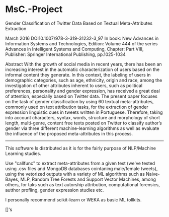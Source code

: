 # MsC.-Project

Gender Classification of Twitter Data Based on Textual Meta-Attributes Extraction

March 2016
DOI10.1007/978-3-319-31232-3_97
In book: New Advances in Information Systems and Technologies, Edition: Volume 444 of the series Advances in Intelligent Systems and Computing, Chapter: Part VIII, Publisher: Springer International Publishing, pp.1025-1034

Abstract
With the growth of social media in recent years, there has been an increasing interest in the automatic characterization of users based on the informal content they generate. In this context, the labeling of users in demographic categories, such as age, ethnicity, origin and race, among the investigation of other attributes inherent to users, such as political preferences, personality and gender expression, has received a great deal of attention, especially based on Twitter data. The present paper focuses on the task of gender classification by using 60 textual meta-attributes, commonly used on text attribution tasks, for the extraction of gender expression linguistic cues in tweets written in Portuguese. Therefore, taking into account characters, syntax, words, structure and morphology of short length, multi-genre, content free texts posted on Twitter to classify author’s gender via three different machine-learning algorithms as well as evaluate the influence of the proposed meta-attributes in this process.

-------------------------------------------------------------------------------------------------------------------------------------------

This software Is distributed as it is for the fairly purpose of NLP/Machine Learning studies. 

Use "callfunc" to extract meta-attributes from a given test (we've tested using .csv files and MongoDB databases cointaning male/female tweets), using the vetorized outputs with a variety of ML algorithms such as Naive-Bayes, MLP, Random Tree Forests and Support Vector Machines, among others, for taks such as text autorship attribution, computational forensics, autthor profling, gender expression studies etc.

I personally recommend scikit-learn or WEKA as basic ML tollkits.

[]'s


